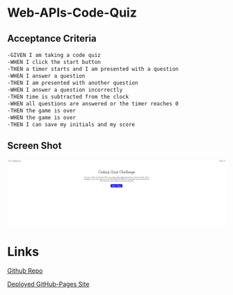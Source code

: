 # Web-APIs-Code-Quiz

## Acceptance Criteria
    -GIVEN I am taking a code quiz
    -WHEN I click the start button
    -THEN a timer starts and I am presented with a question
    -WHEN I answer a question
    -THEN I am presented with another question
    -WHEN I answer a question incorrectly
    -THEN time is subtracted from the clock
    -WHEN all questions are answered or the timer reaches 0
    -THEN the game is over
    -WHEN the game is over
    -THEN I can save my initials and my score

## Screen Shot

![Preview of Web APIs Code Quiz](images/Screenshot%202023-10-29%20184540.png)

# Links

[Github Repo](https://github.com/AdamLSmith1984/Web-APIs-Code-Quiz.git)

[Deployed GitHub-Pages Site](https://adamlsmith1984.github.io/Web-APIs-Code-Quiz/)
